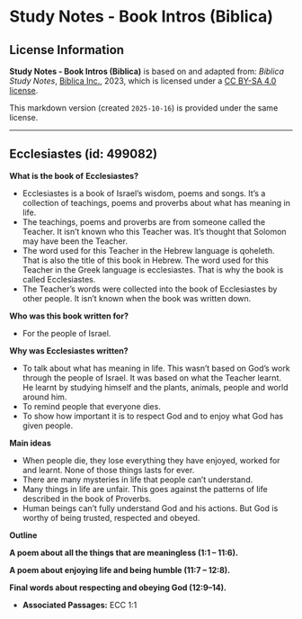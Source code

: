 # Study Notes - Book Intros (Biblica)

## License Information

**Study Notes - Book Intros (Biblica)** is based on and adapted from: _Biblica Study Notes_, [Biblica Inc.](https://www.biblica.com/), 2023, which is licensed under a [CC BY-SA 4.0 license](https://creativecommons.org/licenses/by-sa/4.0/legalcode.en).

This markdown version (created `2025-10-16`) is provided under the same license.



--------------------------------

## Ecclesiastes (id: 499082)

**What is the book of** **Ecclesiastes?**

* Ecclesiastes is a book of Israel’s wisdom, poems and songs. It’s a collection of teachings, poems and proverbs about what has meaning in life.
* The teachings, poems and proverbs are from someone called the Teacher. It isn’t known who this Teacher was. It’s thought that Solomon may have been the Teacher.
* The word used for this Teacher in the Hebrew language is qoheleth. That is also the title of this book in Hebrew. The word used for this Teacher in the Greek language is ecclesiastes. That is why the book is called Ecclesiastes.
* The Teacher’s words were collected into the book of Ecclesiastes by other people. It isn’t known when the book was written down.

**Who was this book written for?**

* For the people of Israel.

**Why was Ecclesiastes written?**

* To talk about what has meaning in life. This wasn’t based on God’s work through the people of Israel. It was based on what the Teacher learnt. He learnt by studying himself and the plants, animals, people and world around him.
* To remind people that everyone dies.
* To show how important it is to respect God and to enjoy what God has given people.

**Main ideas**

* When people die, they lose everything they have enjoyed, worked for and learnt. None of those things lasts for ever.
* There are many mysteries in life that people can’t understand.
* Many things in life are unfair. This goes against the patterns of life described in the book of Proverbs.
* Human beings can’t fully understand God and his actions. But God is worthy of being trusted, respected and obeyed.

**Outline**

**A poem about all the things that are meaningless (1:1 – 11:6\).**

**A poem about enjoying life and being humble (11:7 – 12:8\).**

**Final words about respecting and obeying God (12:9–14\).**

* **Associated Passages:** ECC 1:1

